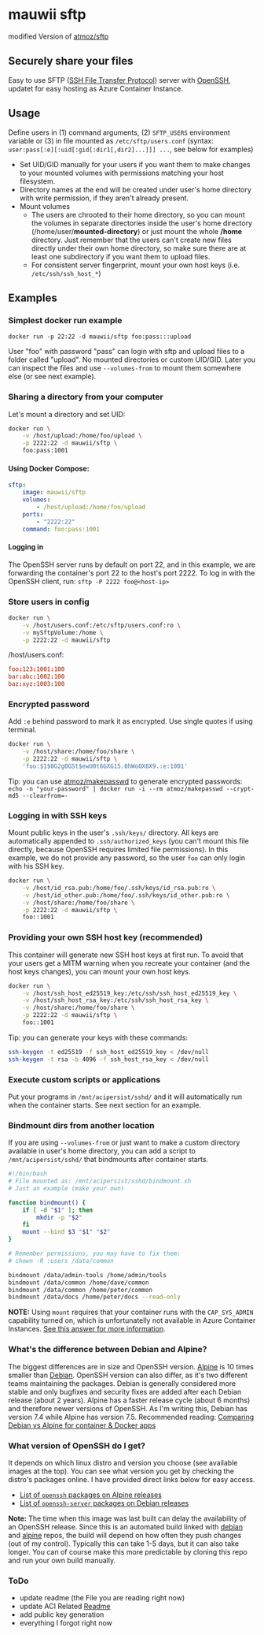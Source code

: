 # mauwii sftp

modified Version of [atmoz/sftp](https://hub.docker.com/r/atmoz/sftp)



## Securely share your files

Easy to use SFTP ([SSH File Transfer Protocol](https://en.wikipedia.org/wiki/SSH_File_Transfer_Protocol)) server with [OpenSSH](https://en.wikipedia.org/wiki/OpenSSH), updatet for easy hosting as Azure Container Instance.

## Usage

Define users in (1) command arguments, (2) `SFTP_USERS` environment variable
  or (3) in file mounted as `/etc/sftp/users.conf` (syntax:
  `user:pass[:e][:uid[:gid[:dir1[,dir2]...]]] ...`, see below for examples)

  * Set UID/GID manually for your users if you want them to make changes to
    your mounted volumes with permissions matching your host filesystem.
  * Directory names at the end will be created under user's home directory with
    write permission, if they aren't already present.
* Mount volumes
  * The users are chrooted to their home directory, so you can mount the
    volumes in separate directories inside the user's home directory
    (/home/user/**mounted-directory**) or just mount the whole **/home** directory.
    Just remember that the users can't create new files directly under their
    own home directory, so make sure there are at least one subdirectory if you
    want them to upload files.
  * For consistent server fingerprint, mount your own host keys (i.e. `/etc/ssh/ssh_host_*`)

## Examples

### Simplest docker run example

``` syntax
docker run -p 22:22 -d mauwii/sftp foo:pass:::upload
```

User "foo" with password "pass" can login with sftp and upload files to a folder called "upload". No mounted directories or custom UID/GID. Later you can inspect the files and use `--volumes-from` to mount them somewhere else (or see next example).

### Sharing a directory from your computer

Let's mount a directory and set UID:

```bash
docker run \
    -v /host/upload:/home/foo/upload \
    -p 2222:22 -d mauwii/sftp \
    foo:pass:1001
```

#### Using Docker Compose:

``` YAML
sftp:
    image: mauwii/sftp
    volumes:
        - /host/upload:/home/foo/upload
    ports:
        - "2222:22"
    command: foo:pass:1001
```

#### Logging in

The OpenSSH server runs by default on port 22, and in this example, we are forwarding the container's port 22 to the host's port 2222. To log in with the OpenSSH client, run: `sftp -P 2222 foo@<host-ip>`

### Store users in config

```bash
docker run \
    -v /host/users.conf:/etc/sftp/users.conf:ro \
    -v mySftpVolume:/home \
    -p 2222:22 -d mauwii/sftp
```

/host/users.conf:

```conf
foo:123:1001:100
bar:abc:1002:100
baz:xyz:1003:100
```

### Encrypted password

Add `:e` behind password to mark it as encrypted. Use single quotes if using terminal.

```bash
docker run \
    -v /host/share:/home/foo/share \
    -p 2222:22 -d mauwii/sftp \
    'foo:$1$0G2g0GSt$ewU0t6GXG15.0hWoOX8X9.:e:1001'
```

Tip: you can use [atmoz/makepasswd](https://hub.docker.com/r/atmoz/makepasswd/) to generate encrypted passwords:  
`echo -n "your-password" | docker run -i --rm atmoz/makepasswd --crypt-md5 --clearfrom=-`

### Logging in with SSH keys

Mount public keys in the user's `.ssh/keys/` directory. All keys are automatically appended to `.ssh/authorized_keys` (you can't mount this file directly, because OpenSSH requires limited file permissions). In this example, we do not provide any password, so the user `foo` can only login with his SSH key.

```bash
docker run \
    -v /host/id_rsa.pub:/home/foo/.ssh/keys/id_rsa.pub:ro \
    -v /host/id_other.pub:/home/foo/.ssh/keys/id_other.pub:ro \
    -v /host/share:/home/foo/share \
    -p 2222:22 -d mauwii/sftp \
    foo::1001
```

### Providing your own SSH host key (recommended)

This container will generate new SSH host keys at first run. To avoid that your users get a MITM warning when you recreate your container (and the host keys changes), you can mount your own host keys.

```bash
docker run \
    -v /host/ssh_host_ed25519_key:/etc/ssh/ssh_host_ed25519_key \
    -v /host/ssh_host_rsa_key:/etc/ssh/ssh_host_rsa_key \
    -v /host/share:/home/foo/share \
    -p 2222:22 -d mauwii/sftp \
    foo::1001
```

Tip: you can generate your keys with these commands:

```bash
ssh-keygen -t ed25519 -f ssh_host_ed25519_key < /dev/null
ssh-keygen -t rsa -b 4096 -f ssh_host_rsa_key < /dev/null
```

### Execute custom scripts or applications

Put your programs in `/mnt/acipersist/sshd/` and it will automatically run when the container starts.
See next section for an example.

### Bindmount dirs from another location

If you are using `--volumes-from` or just want to make a custom directory available in user's home directory, you can add a script to `/mnt/acipersist/sshd/` that bindmounts after container starts.

```bash
#!/bin/bash
# File mounted as: /mnt/acipersist/sshd/bindmount.sh
# Just an example (make your own)

function bindmount() {
    if [ -d "$1" ]; then
        mkdir -p "$2"
    fi
    mount --bind $3 "$1" "$2"
}

# Remember permissions, you may have to fix them:
# chown -R :users /data/common

bindmount /data/admin-tools /home/admin/tools
bindmount /data/common /home/dave/common
bindmount /data/common /home/peter/common
bindmount /data/docs /home/peter/docs --read-only
```

**NOTE:** Using `mount` requires that your container runs with the `CAP_SYS_ADMIN` capability turned on, which is unfortunatelly not available in Azure Container Instances. [See this answer for more information](https://github.com/atmoz/sftp/issues/60#issuecomment-332909232).

### What's the difference between Debian and Alpine?

The biggest differences are in size and OpenSSH version. [Alpine](https://hub.docker.com/_/alpine/) is 10 times smaller than [Debian](https://hub.docker.com/_/debian/). OpenSSH version can also differ, as it's two different teams maintaining the packages. Debian is generally considered more stable and only bugfixes and security fixes are added after each Debian release (about 2 years). Alpine has a faster release cycle (about 6 months) and therefore newer versions of OpenSSH. As I'm writing this, Debian has version 7.4 while Alpine has version 7.5. Recommended reading: [Comparing Debian vs Alpine for container & Docker apps](https://www.turnkeylinux.org/blog/alpine-vs-debian)

### What version of OpenSSH do I get?

It depends on which linux distro and version you choose (see available images at the top). You can see what version you get by checking the distro's packages online. I have provided direct links below for easy access.

* [List of `openssh` packages on Alpine releases](https://pkgs.alpinelinux.org/packages?name=openssh&branch=&repo=main&arch=x86_64)
* [List of `openssh-server` packages on Debian releases](https://packages.debian.org/search?keywords=openssh-server&searchon=names&exact=1&suite=all&section=main)

**Note:** The time when this image was last built can delay the availability of an OpenSSH release. Since this is an automated build linked with [debian](https://hub.docker.com/_/debian/) and [alpine](https://hub.docker.com/_/alpine/) repos, the build will depend on how often they push changes (out of my control).  Typically this can take 1-5 days, but it can also take longer. You can of course make this more predictable by cloning this repo and run your own build manually.

### ToDo

* update readme (the File you are reading right now)
* update ACI Related [Readme](https://github.com/Mauwii/sftp-aci/blob/acipersist/AciPersist/README.md)
* add public key generation
* everything I forgot right now
